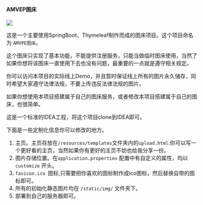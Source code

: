 #### AMVEP图床

![](https://img.shields.io/badge/License-Apache2.0-yellow)

这是一个主要使用SpringBoot、Thymeleaf制作而成的图床项目。这个项目命名为 `AMVPE图床`。

这个图床只实现了基本功能，不能提供注册服务，只能当做临时图床使用，当然了如果你想将该图床一直使用下去也没有问题，最重要的一点就是遵守相关规定。

你可以访问本项目的实际线上Demo，并且暂时保证线上所有的图片永久储存，同时希望大家遵守法律法规，不要上传违反法律法规的图片。

如果你想使用本项目搭建属于自己的图床服务，或者修改本项目搭建属于自己的图床，也很简单。

这是一个标准的IDEA工程，将这个项目clone到IDEA即可。

下面是一些定制化信息你可以修改的地方。

1. 主页。主页存放在`/resources/templates`文件夹内的`upload.html`.你可以写一个更好看的主页，当然如果你有更好的主页不妨也给我分享一份。
2. 图片存储位置。在`application.properties` 配置中有自定义的属性，均以`customize` 开头。
3. `favicon.ico `图标,只需要把你喜欢的图标制作成ico图标，然后替换自带的图标即可。
4. 所有的初始化静态图片均在 `/static/img/` 文件夹下。
5. 部署到自己的服务器即可。